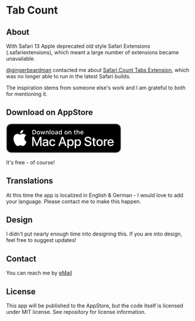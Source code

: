 # Tab Count

## About

With Safari 13 Apple deprecated old style Safari Extensions (.safariextensions), which meant a large number of extensions became unavailable.

[@gingerbeardman](https://github.com/gingerbeardman) contacted me about [Safari Count Tabs Extension](https://github.com/adrianh/safari-count-tabs-extension), which was no longer able to run in the latest Safari builds.

The inspiration stems from someone else's work and I am grateful to both for mentioning it.

## Download on AppStore

[![Download on AppStore](appstore.svg)](https://apps.apple.com/de/app/tab-count/id1487406555?mt=12)

It's free - of course!

## Translations

At this time the app is localized in English & German - I would love to add your language. Please contact me to make this happen.

## Design

I didn't put nearly enough time into designing this. If you are into design, feel free to suggest updates!

## Contact

You can reach me by [eMail](mailto:tabcount@otzberg.net)

## License

This app will be published to the AppStore, but the code itself is licensed under MIT license. See repository for license information.
